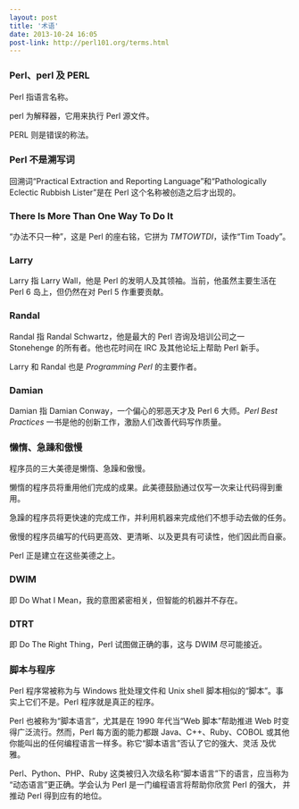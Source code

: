 ```yaml
---
layout: post
title: '术语'
date: 2013-10-24 16:05
post-link: http://perl101.org/terms.html
---
```


### Perl、perl 及 PERL

Perl 指语言名称。

perl 为解释器，它用来执行 Perl 源文件。

PERL 则是错误的称法。

### Perl 不是溯写词

回溯词“Practical Extraction and Reporting Language”和“Pathologically Eclectic
Rubbish Lister”是在 Perl 这个名称被创造之后才出现的。

### There Is More Than One Way To Do It

“办法不只一种”，这是 Perl 的座右铭，它拼为 *TMTOWTDI*，读作“Tim Toady”。

### Larry

Larry 指 Larry Wall，他是 Perl 的发明人及其领袖。当前，他虽然主要生活在 Perl 6
岛上，但仍然在对 Perl 5 作重要贡献。

### Randal

Randal 指 Randal Schwartz，他是最大的 Perl 咨询及培训公司之一 Stonehenge
的所有者。他也花时间在 IRC 及其他论坛上帮助 Perl 新手。

Larry 和 Randal 也是 *Programming Perl* 的主要作者。

### Damian

Damian 指 Damian Conway，一个偏心的邪恶天才及 Perl 6 大师。*Perl Best Practices*
一书是他的创新工作，激励人们改善代码写作质量。

### 懒惰、急躁和傲慢

程序员的三大美德是懒惰、急躁和傲慢。

懒惰的程序员将重用他们完成的成果。此美德鼓励通过仅写一次来让代码得到重用。

急躁的程序员将更快速的完成工作，并利用机器来完成他们不想手动去做的任务。

傲慢的程序员编写的代码更高效、更清晰、以及更具有可读性，他们因此而自豪。

Perl 正是建立在这些美德之上。

### DWIM

即 Do What I Mean，我的意图紧密相关，但智能的机器并不存在。

### DTRT

即 Do The Right Thing，Perl 试图做正确的事，这与 DWIM 尽可能接近。

### 脚本与程序

Perl 程序常被称为与 Windows 批处理文件和 Unix shell
脚本相似的“脚本”。事实上它们不是。Perl 程序就是真正的程序。

Perl 也被称为“脚本语言”，尤其是在 1990 年代当“Web 脚本”帮助推进 Web
时变得广泛流行。然而，Perl 每方面的能力都跟 Java、C++、Ruby、COBOL
或其他你能叫出的任何编程语言一样多。称它“脚本语言”否认了它的强大、灵活
及优雅。

Perl、Python、PHP、Ruby 这类被归入次级名称“脚本语言”下的语言，应当称为
“动态语言”更正确。学会认为 Perl 是一门编程语言将帮助你欣赏 Perl 的强大，
并推动 Perl 得到应有的地位。
